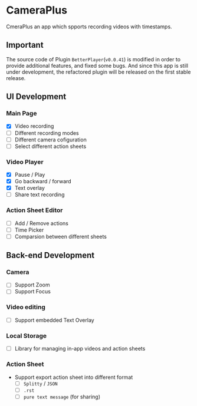 # CameraPlus

CmeraPlus an app which spports recording videos with timestamps.

## **Important**

The source code of Plugin `BetterPlayer`(`v0.0.41`) is modified in order to provide additional features, and fixed some bugs. And since this app is still under development, the refactored plugin will be released on the first stable release.
## UI Development
### Main Page

- [X] Video recording
- [ ] Different recording modes
- [ ] Different camera cofiguration
- [ ] Select different action sheets

### Video Player

- [x] Pause / Play
- [x] Go backward / forward
- [x] Text overlay
- [ ] Share text recording

### Action Sheet Editor

- [ ] Add / Remove actions
- [ ] Time Picker
- [ ] Comparsion between different sheets

## Back-end Development

### Camera

- [ ] Support Zoom
- [ ] Support Focus
### Video editing

- [ ] Support embedded Text Overlay

### Local Storage

- [ ] Library for managing in-app videos and action sheets

### Action Sheet

* Support export action sheet into different format
  - [ ] `Splitty` / `JSON`
  - [ ] `.rst`
  - [ ] `pure text message` (for sharing)
